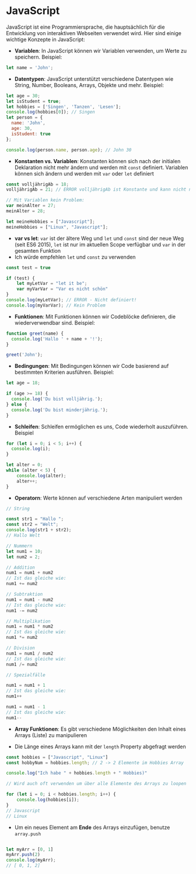 # JavaScript

JavaScript ist eine Programmiersprache, die hauptsächlich für die Entwicklung von interaktiven Webseiten verwendet wird. Hier sind einige wichtige Konzepte in JavaScript:

- **Variablen**: In JavaScript können wir Variablen verwenden, um Werte zu speichern. Beispiel:
  
```javascript
let name = 'John';
```

- **Datentypen**: JavaScript unterstützt verschiedene Datentypen wie String, Number, Booleans, Arrays, Objekte und mehr. Beispiel:

```javascript
let age = 30;
let isStudent = true;
let hobbies = ['Singen', 'Tanzen', 'Lesen'];
console.log(hobbies[0]); // Singen
let person = {
  name: 'John',
  age: 30,
  isStudent: true
};

console.log(person.name, person.age); // John 30
```

- **Konstanten vs. Variablen**: Konstanten können sich nach der initialen Deklaration nicht mehr ändern und werden mit `const` definiert. Variablen können sich ändern und werden mit `var` oder `let` definiert

```javascript
const volljährigAb = 18;
volljährigAb = 21; // ERROR volljährigAb ist Konstante und kann nicht neu assigned werden!

// Mit Variablen kein Problem:
var meinAlter = 27;
meinAlter = 28; 

let meineHobbies = ["Javascript"];
meineHobbies = ["Linux", "Javascript"];
```

- **var vs let**: `var` ist der ältere Weg und `let` und `const` sind der neue Weg (seit ES6 2015), `let` ist nur im aktuellen Scope verfügbar und `var` in der gesamten Funktion
- Ich würde empfehlen `let` und `const` zu verwenden

```javascript
const test = true

if (test) {
    let myLetVar = "let it be";
    var myVarVar = "Var es nicht schön"
}
console.log(myLetVar); // ERROR - Nicht definiert!
console.log(myVarVar); // Kein Problem
```


- **Funktionen**: Mit Funktionen können wir Codeblöcke definieren, die wiederverwendbar sind. Beispiel:

```javascript
function greet(name) {
  console.log('Hallo ' + name + '!');
}

greet('John');
```

- **Bedingungen**: Mit Bedingungen können wir Code basierend auf bestimmten Kriterien ausführen. Beispiel:


```javascript
let age = 18;

if (age >= 18) {
  console.log('Du bist volljährig.');
} else {
  console.log('Du bist minderjährig.');
}
```

- **Schleifen**: Schleifen ermöglichen es uns, Code wiederholt auszuführen. Beispiel

```javascript
for (let i = 0; i < 5; i++) {
  console.log(i);
}

let alter = 0;
while (alter < 5) {
    console.log(alter);
    alter++;
}
```

- **Operatorn**: Werte können auf verschiedene Arten manipuliert werden

```javascript
// String

const str1 = "Hallo ";
const str2 = "Welt";
console.log(str1 + str2);
// Hallo Welt

// Nummern
let num1 = 10;
let num2 = 2;

// Addition
num1 = num1 + num2
// Ist das gleiche wie:
num1 += num2 

// Subtraktion
num1 = num1 - num2
// Ist das gleiche wie:
num1 -= num2

// Multiplikation
num1 = num1 * num2
// Ist das gleiche wie:
num1 *= num2

// Division
num1 = num1 / num2
// Ist das gleiche wie:
num1 /= num2

// Spezialfälle

num1 = num1 + 1 
// Ist das gleiche wie:
num1++

num1 = num1 - 1 
// Ist das gleiche wie:
num1--
```

- **Array Funktionen**: Es gibt verschiedene Möglichkeiten den Inhalt eines Arrays (Liste) zu manipulieren

- Die Länge eines Arrays kann mit der `length` Property abgefragt werden

```javascript
const hobbies = ["Javascript", "Linux"]
const hobbyNum = hobbies.length; // 2 -> 2 Elemente im Hobbies Array

console.log("Ich habe " + hobbies.length + " Hobbies)"

// Wird auch oft verwenden um über alle Elemente des Arrays zu loopen

for (let i = 0; i < hobbies.length; i++) {
    console.log(hobbies[i]);
}
// Javascript
// Linux
```

- Um ein neues Element am **Ende** des Arrays einzufügen, benutze `array.push`

```javascript

let myArr = [0, 1]
myArr.push(2)
console.log(myArr);
// [ 0, 1, 2]
```

